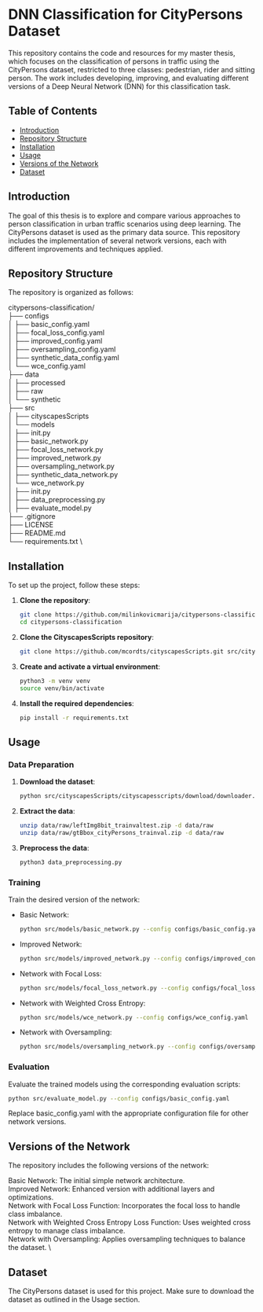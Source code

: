 # DNN Classification for CityPersons Dataset

This repository contains the code and resources for my master thesis, which focuses on the classification of persons in traffic using the CityPersons dataset, restricted to three classes: pedestrian, rider and sitting person. The work includes developing, improving, and evaluating different versions of a Deep Neural Network (DNN) for this classification task.

## Table of Contents

- [Introduction](#introduction)
- [Repository Structure](#repository-structure)
- [Installation](#installation)
- [Usage](#usage)
- [Versions of the Network](#versions-of-the-network)
- [Dataset](#dataset)

## Introduction

The goal of this thesis is to explore and compare various approaches to person classification in urban traffic scenarios using deep learning. The CityPersons dataset is used as the primary data source. This repository includes the implementation of several network versions, each with different improvements and techniques applied.

## Repository Structure

The repository is organized as follows:

citypersons-classification/ \
├── configs \
│   ├── basic_config.yaml \
│   ├── focal_loss_config.yaml \
│   ├── improved_config.yaml \
│   ├── oversampling_config.yaml \
│   ├── synthetic_data_config.yaml \
│   └── wce_config.yaml \
├── data \
│   ├── processed \
│   ├── raw \
│   └── synthetic \
├── src \
│   ├── cityscapesScripts \
│   └── models \
│       ├── init.py \
│       ├── basic_network.py \
│       ├── focal_loss_network.py \
│       ├── improved_network.py \
│       ├── oversampling_network.py \
│       ├── synthetic_data_network.py \
│       └── wce_network.py \
│   ├── init.py \
│   ├── data_preprocessing.py \
│   ├── evaluate_model.py \
├── .gitignore \
├── LICENSE \
├── README.md \
└── requirements.txt \

## Installation

To set up the project, follow these steps:

1. **Clone the repository**:
    ```bash
    git clone https://github.com/milinkovicmarija/citypersons-classification.git
    cd citypersons-classification
    ```

2. **Clone the CityscapesScripts repository**:
    ```bash
    git clone https://github.com/mcordts/cityscapesScripts.git src/cityscapesScripts
    ```

3. **Create and activate a virtual environment**:
    ```bash
    python3 -m venv venv
    source venv/bin/activate
    ```

4. **Install the required dependencies**:
    ```bash
    pip install -r requirements.txt
    ```

## Usage

### Data Preparation

1. **Download the dataset**:
    ```bash
    python src/cityscapesScripts/cityscapesscripts/download/downloader.py --d data/raw leftImg8bit_trainvaltest.zip   gtBbox_cityPersons_trainval.zip
    ```

2. **Extract the data**:
    ```bash
    unzip data/raw/leftImg8bit_trainvaltest.zip -d data/raw
    unzip data/raw/gtBbox_cityPersons_trainval.zip -d data/raw
    ```

3. **Preprocess the data**:
    ```bash
    python3 data_preprocessing.py
    ```

### Training

Train the desired version of the network:

- Basic Network:
    ```bash
    python src/models/basic_network.py --config configs/basic_config.yaml
    ```

- Improved Network:
    ```bash
    python src/models/improved_network.py --config configs/improved_config.yaml
    ```

- Network with Focal Loss:
    ```bash
    python src/models/focal_loss_network.py --config configs/focal_loss_config.yaml
    ```

- Network with Weighted Cross Entropy:
    ```bash
    python src/models/wce_network.py --config configs/wce_config.yaml
    ```

- Network with Oversampling:
    ```bash
    python src/models/oversampling_network.py --config configs/oversampling_config.yaml
    ```

### Evaluation

Evaluate the trained models using the corresponding evaluation scripts:

```bash
python src/evaluate_model.py --config configs/basic_config.yaml
```

Replace basic_config.yaml with the appropriate configuration file for other network versions.

## Versions of the Network
The repository includes the following versions of the network:

Basic Network: The initial simple network architecture. \
Improved Network: Enhanced version with additional layers and optimizations. \
Network with Focal Loss Function: Incorporates the focal loss to handle class imbalance. \
Network with Weighted Cross Entropy Loss Function: Uses weighted cross entropy to manage class imbalance. \
Network with Oversampling: Applies oversampling techniques to balance the dataset. \

## Dataset
The CityPersons dataset is used for this project. Make sure to download the dataset as outlined in the Usage section.
